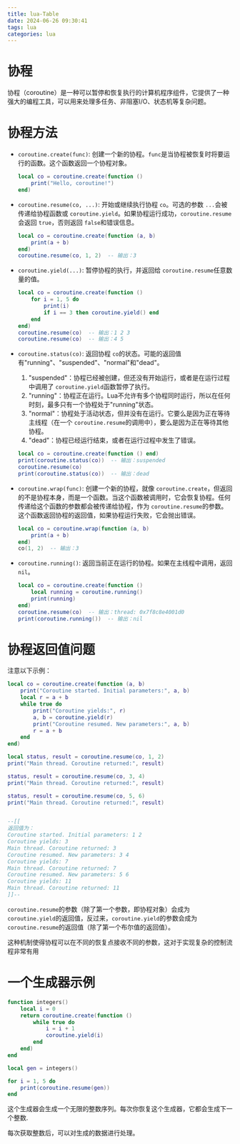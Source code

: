 ```yaml
---
title: lua-Table
date: 2024-06-26 09:30:41
tags: lua
categories: lua
---
```

# 协程

协程（coroutine）是一种可以暂停和恢复执行的计算机程序组件，它提供了一种强大的编程工具，可以用来处理多任务、非阻塞I/O、状态机等复杂问题。

# 协程方法

* `coroutine.create(func)`: 创建一个新的协程。`func`是当协程被恢复时将要运行的函数。这个函数返回一个协程对象。

  ```lua
  local co = coroutine.create(function ()
      print("Hello, coroutine!")
  end)
  ```
* `coroutine.resume(co, ...)`: 开始或继续执行协程 `co`。可选的参数 `...`会被传递给协程函数或 `coroutine.yield`。如果协程运行成功，`coroutine.resume`会返回 `true`，否则返回 `false`和错误信息。

  ```lua
  local co = coroutine.create(function (a, b)
      print(a + b)
  end)
  coroutine.resume(co, 1, 2)  -- 输出：3
  ```
* `coroutine.yield(...)`: 暂停协程的执行，并返回给 `coroutine.resume`任意数量的值。

  ```lua
  local co = coroutine.create(function ()
      for i = 1, 5 do
          print(i)
          if i == 3 then coroutine.yield() end
      end
  end)
  coroutine.resume(co)  -- 输出：1 2 3
  coroutine.resume(co)  -- 输出：4 5
  ```
* `coroutine.status(co)`: 返回协程 `co`的状态。可能的返回值有"running"、"suspended"、"normal"和"dead"。

  1. "suspended"：协程已经被创建，但还没有开始运行，或者是在运行过程中调用了 `coroutine.yield`函数暂停了执行。
  2. "running"：协程正在运行。Lua不允许有多个协程同时运行，所以在任何时刻，最多只有一个协程处于"running"状态。
  3. "normal"：协程处于活动状态，但并没有在运行。它要么是因为正在等待主线程（在一个 `coroutine.resume`的调用中），要么是因为正在等待其他协程。
  4. "dead"：协程已经运行结束，或者在运行过程中发生了错误。

  ```lua
  local co = coroutine.create(function () end)
  print(coroutine.status(co))  -- 输出：suspended
  coroutine.resume(co)
  print(coroutine.status(co))  -- 输出：dead
  ```
* `coroutine.wrap(func)`: 创建一个新的协程，就像 `coroutine.create`，但返回的不是协程本身，而是一个函数。当这个函数被调用时，它会恢复协程。任何传递给这个函数的参数都会被传递给协程，作为 `coroutine.resume`的参数。这个函数返回协程的返回值，如果协程运行失败，它会抛出错误。

  ```lua
  local co = coroutine.wrap(function (a, b)
      print(a + b)
  end)
  co(1, 2)  -- 输出：3
  ```
* `coroutine.running()`: 返回当前正在运行的协程。如果在主线程中调用，返回 `nil`。

  ```lua
  local co = coroutine.create(function ()
      local running = coroutine.running()
      print(running)
  end)
  coroutine.resume(co)  -- 输出：thread: 0x7f8c8e4001d0
  print(coroutine.running())  -- 输出：nil
  ```

# 协程返回值问题

注意以下示例：

```lua
local co = coroutine.create(function (a, b)
    print("Coroutine started. Initial parameters:", a, b)
    local r = a + b
    while true do
        print("Coroutine yields:", r)
        a, b = coroutine.yield(r)
        print("Coroutine resumed. New parameters:", a, b)
        r = a + b
    end
end)

local status, result = coroutine.resume(co, 1, 2)
print("Main thread. Coroutine returned:", result)

status, result = coroutine.resume(co, 3, 4)
print("Main thread. Coroutine returned:", result)

status, result = coroutine.resume(co, 5, 6)
print("Main thread. Coroutine returned:", result)


--[[
返回值为：
Coroutine started. Initial parameters: 1 2
Coroutine yields: 3
Main thread. Coroutine returned: 3
Coroutine resumed. New parameters: 3 4
Coroutine yields: 7
Main thread. Coroutine returned: 7
Coroutine resumed. New parameters: 5 6
Coroutine yields: 11
Main thread. Coroutine returned: 11
]]--
```

`coroutine.resume`的参数（除了第一个参数，即协程对象）会成为 `coroutine.yield`的返回值，反过来，`coroutine.yield`的参数会成为 `coroutine.resume`的返回值（除了第一个布尔值的返回值）。

这种机制使得协程可以在不同的恢复点接收不同的参数，这对于实现复杂的控制流程非常有用

# 一个生成器示例

```lua
function integers()
    local i = 0
    return coroutine.create(function ()
        while true do
            i = i + 1
            coroutine.yield(i)
        end
    end)
end

local gen = integers()

for i = 1, 5 do
    print(coroutine.resume(gen))
end
```

这个生成器会生成一个无限的整数序列。每次你恢复这个生成器，它都会生成下一个整数.

每次获取整数后，可以对生成的数据进行处理。
